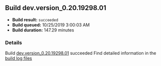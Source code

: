 ## Build dev.version_0.20.19298.01
- **Build result:** `succeeded`
- **Build queued:** 10/25/2019 3:00:03 AM
- **Build duration:** 147.29 minutes
### Details
Build [dev.version_0.20.19298.01](https://winappstudio.visualstudio.com/web/build.aspx?pcguid=a4ef43be-68ce-4195-a619-079b4d9834c2&builduri=vstfs%3a%2f%2f%2fBuild%2fBuild%2f31574) succeeded
Find detailed information in the [build log files]()
